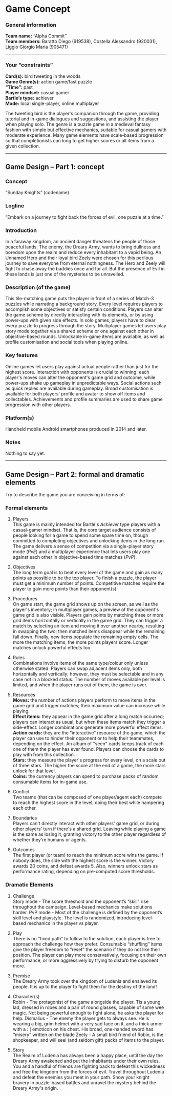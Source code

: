 # Game Concept

### General information
**Team name:** “Alpha Commit”  
**Team members:** Baratto Diego (919538), Costella Alessandro (920031), Liggio Giorgio Maria (905471)

---

### Your “constraints”
**Card(s):** bird tweeting in the woods  
**Game Genre(s):** action game/fast puzzle  
**“Time”:** past  
**Player mindset:** casual gamer  
**Bartle’s type:** achiever  
**Mode:** local single-player, online multiplayer

The tweeting bird is the player's companion through the game, providing tutorial and in-game dialogues and suggestions, and assisting the player when playing solo. The genre is a puzzle game in a medieval fantasy fashion with simple but effective mechanics, suitable for casual gamers with moderate experience. Many game elements have scale-based progression so that completionists can long to get higher scores or all items from a given collection.

---

## Game Design – Part 1: concept

### Concept
“Sunday Knights” (codename)

### Logline
“Embark on a journey to fight back the forces of evil, one puzzle at a time.”

### Introduction
In a faraway kingdom, an ancient danger threatens the people of those peaceful lands. The enemy, the Dreary Army, wants to bring dullness and boredom upon the realm and reduce every inhabitant to a vapid being. An Unnamed Hero and their loyal bird Zeely were chosen for this perilous journey to save everyone from eternal nothingness. The Hero and Zeely will fight to chase away the baddies once and for all. But the presence of Evil in these lands is just one of the mysteries to be unravelled.

### Description (of the game)
This tile-matching game puts the player in front of a series of Match-3 puzzles while narrating a background story. Every level requires players to accomplish some objectives or satisfy certain conditions. Players can alter the game scheme by directly interacting with its elements, or by using power-ups with given side effects. In solo games, players have to clear every puzzle to progress through the story. Multiplayer games let users play story mode together via a shared scheme or one against each other in objective-based rounds. Unlockable in-game items are available, as well as profile customisation and social tools when playing online.

### Key features
Online games let users play against actual people rather than just for the highest score. Interaction with opponents is crucial to winning: each player's moves can alter the opponent's game grid and outcome, while power-ups shake up gameplay in unpredictable ways. Social actions such as quick replies are available during gameplay. Broad customisation is available for both players' profile and avatar to show off items and collectables. Achievements and profile summaries are used to share game progression with other players.

### Platform(s)
Handheld mobile Android smartphones produced in 2014 and later.

### Notes
Nothing to say yet.

---

## Game Design – Part 2: formal and dramatic elements
Try to describe the game you are conceiving in terms of:

### Formal elements
1. Players  
This game is mainly intended for Bartle's *Achiever* type players with a casual-gamer mindset. That is, the core target audience consists of people looking for a game to spend some spare time on, though committed to completing objectives and unlocking items in the long run. The game delivers a sense of competition via a single-player story mode (*PvE*) and a multiplayer experience that lets users play one against each other in objective-based time matches (*PvP*).

2. Objectives  
The long term goal is to beat every level of the game and gain as many points as possible to be the top player. To finish a puzzle, the player must get a minimum number of points. Competitive matches require the player to gain more points than their opponent(s).

3. Procedures  
On game start, the game grid shows up on the screen, as well as the player's inventory; in multiplayer games, a preview of the opponent's game grid is also visible. Players gain points by matching three or more grid items horizontally or vertically in the game grid. They can trigger a match by selecting an item and moving it over another nearby, resulting in swapping the two; then matched items disappear while the remaining fall down. Finally, new items populate the remaining empty cells. The more the matching items, the more points players score. Longer matches unlock powerful effects too.

4. Rules  
Combinations involve items of the same type/colour only unless otherwise stated. Players can swap adjacent items only, both horizontally and vertically; however, they must be selectable and in any case not in a blocked status. The number of moves available per level is limited, and when the player runs out of them, the game is over.

5. Resources  
**Moves:** the number of actions players perform to move items in the game grid and trigger matches; their maximum value can increase while playing.  
**Effect items:** they appear in the game grid after a long match occurred; players can interact as usual, but when these items match they trigger a side-effect. Longer combinations generate more powerful effect items.  
**Action cards:** they are the “interactive” resource of the game, which the player can use to hinder their opponent or to help their teammates, depending on the effect. An album of "seen" cards keeps track of each one of them the player has ever found. Players can choose the cards to play with from this collection.  
**Stars:** they measure the player's progress for every level, on a scale out of three stars. The higher the score at the end of a game, the more stars unlock for that level.  
**Coins:** the currency players can spend to purchase packs of random consumable items for in-game use.

6. Conflict  
Two teams (that can be composed of one player/agent each) compete to reach the highest score in the level, doing their best while hampering each other.

7. Boundaries  
Players can't directly interact with other players' game grid, or during other players' turn if there's a shared grid. Leaving while playing a game is the same as losing it, granting victory to the other player regardless of whether they're humans or agents.

8. Outcomes  
The first player (or team) to reach the minimum score wins the game. If nobody does, the side with the highest score is the winner. Victory awards 20 coins, and defeat awards 5. Also, winners unlock stars as performance rating, depending on pre-computed score thresholds.

### Dramatic Elements
1. Challenge  
Story mode - The score threshold and the opponent’s “skill” rise throughout the campaign. Level-based mechanics make solutions harder.
PvP mode - Most of the challenge is defined by the opponent’s skill level and playstyle. The level is randomized, introducing level-based mechanics in the player vs player.

2. Play  
There is no “fixed path” to follow to the solution, each player is free to approach the challenge how they prefer. Consumable “shuffling” items give the player freedom to “reset” the scenario if they do not like their position. The player can play more conservatively, focusing on their own performance, or more aggressively by trying to disturb the opponent more.

3. Premise  
The Dreary Army took over the kingdom of Ludenia and enslaved its people. It is up to the player to fight them for the destiny of the land!

4. Character(s)  
Robin - The protagonist of the game alongside the player. Tis a young lad, dressed in robes and a pair of round glasses, capable of some wee magic. Not being powerful enough to fight alone, he asks the player for help.
Dismalius - The enemy the player gets to always see. He is wearing a big, grim helmet with a very sad face on it, and a thick armor with a : ( emoticon on his chest. His broad, one-handed sword has “misery” written on the blade
Zeely - A small bird friend of Robin, is the shopkeeper, and will seel (and seldom gift) packs of items to the player.

5. Story  
The Realm of Ludenia has always been a happy place, until the day the Dreary Army awakened and put the inhabitants under their own rules. You and a handful of friends are fighting back to defeat this wickedness and free the kingdom from the forces of evil. Travel throughout Ludenia and defeat the enemies you meet in your path. Show your knight bravery in puzzle-based battles and unravel the mystery behind the Dreary Army's origin.
